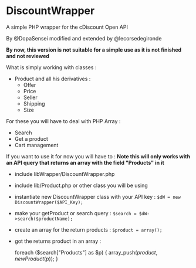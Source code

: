 # DiscountWrapper
A simple PHP wrapper for the cDiscount Open API

By @DopaSensei modified and extended by @lecorsedegironde

**By now, this version is not suitable for a simple use as it is not finished and not reviewed** 

What is simply working with classes : 
- Product and all his derivatives : 
    - Offer
    - Price
    - Seller
    - Shipping
    - Size
   
For these you will have to deal with PHP Array : 
- Search
- Get a product
- Cart management
    
If you want to use it for now you will have to : **Note this will only works with an API query that returns an array with the field "Products" in it**
- include libWrapper/DiscountWrapper.php
- include lib/Product.php or other class you will be using
- instantiate new DiscountWrapper class with your API key : `$dW = new DiscountWrapper($API_Key);`
- make your getProduct or search query : `$search = $dW->search($productName);`
- create an array for the return products : `$product = array();`
- got the returns product in an array : 

    foreach ($search["Products"] as $p) {
        array_push($product, new Product($p));
    }